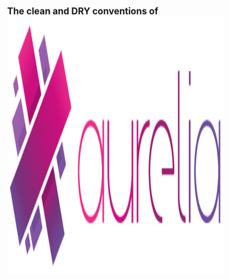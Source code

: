 ## The clean and DRY conventions of <br/><img src="assets/aurelia-logo-high-res.png" class="plain title-logo" style="height:15vh" />